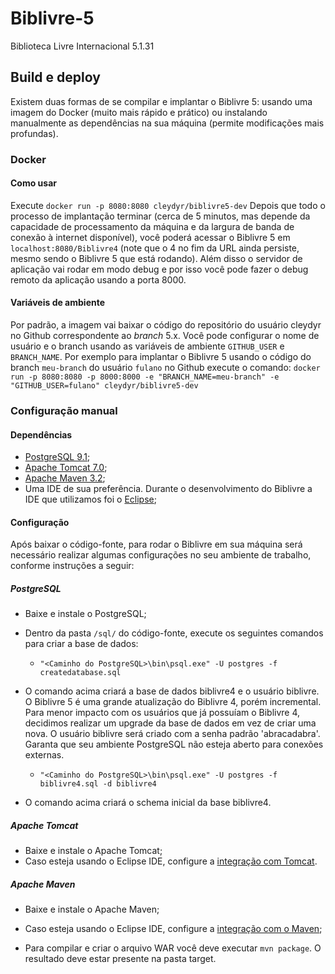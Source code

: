 # Biblivre-5

Biblioteca Livre Internacional 5.1.31

## Build e deploy

Existem duas formas de se compilar e implantar o Biblivre 5: usando uma imagem do Docker (muito mais rápido e prático) ou instalando manualmente as dependências na sua máquina (permite modificações mais profundas).

### Docker

#### Como usar
Execute `docker run -p 8080:8080 cleydyr/biblivre5-dev`
Depois que todo o processo de implantação terminar (cerca de 5 minutos, mas depende da capacidade de processamento da máquina e da largura de banda de conexão à internet disponível), você poderá acessar o Biblivre 5 em `localhost:8080/Biblivre4` (note que o 4 no fim da URL ainda persiste, mesmo sendo o Biblivre 5 que está rodando). Além disso o servidor de aplicação vai rodar em modo debug e por isso você pode fazer o debug remoto da aplicação usando a porta 8000.

#### Variáveis de ambiente
Por padrão, a imagem vai baixar o código do repositório do usuário cleydyr no Github correspondente ao *branch* 5.x. Você pode configurar o nome de usuário e o branch usando as variáveis de ambiente `GITHUB_USER` e `BRANCH_NAME`. Por exemplo para implantar o Biblivre 5 usando o código do branch `meu-branch` do usuário `fulano` no Github execute o comando:
`docker run -p 8080:8080 -p 8000:8000 -e "BRANCH_NAME=meu-branch" -e "GITHUB_USER=fulano" cleydyr/biblivre5-dev`

### Configuração manual

#### Dependências

- [PostgreSQL 9.1](https://www.postgresql.org/);
- [Apache Tomcat 7.0](http://tomcat.apache.org/);
- [Apache Maven 3.2](https://maven.apache.org/);
- Uma IDE de sua preferência. Durante o desenvolvimento do Biblivre a IDE que utilizamos foi o [Eclipse](http://www.eclipse.org/downloads/eclipse-packages/);

#### Configuração

Após baixar o código-fonte, para rodar o Biblivre em sua máquina será necessário realizar algumas configurações no seu ambiente de trabalho, conforme instruções a seguir:

##### PostgreSQL

- Baixe e instale o PostgreSQL;
- Dentro da pasta `/sql/` do código-fonte, execute os seguintes comandos para criar a base de dados: 

  - `"<Caminho do PostgreSQL>\bin\psql.exe" -U postgres -f createdatabase.sql`

- O comando acima criará a base de dados biblivre4 e o usuário biblivre. O Biblivre 5 é uma grande atualização do Biblivre 4, porém incremental. Para menor impacto com os usuários que já possuíam o Biblivre 4, decidimos realizar um upgrade da base de dados em vez de criar uma nova. O usuário biblivre será criado com a senha padrão 'abracadabra'. Garanta que seu ambiente PostgreSQL não esteja aberto para conexões externas.

  - `"<Caminho do PostgreSQL>\bin\psql.exe" -U postgres -f biblivre4.sql -d biblivre4`

- O comando acima criará o schema inicial da base biblivre4.

##### Apache Tomcat

- Baixe e instale o Apache Tomcat;
- Caso esteja usando o Eclipse IDE, configure a [integração com Tomcat](http://www.eclipse.org/webtools/jst/components/ws/M5/tutorials/InstallTomcat.html).

##### Apache Maven

- Baixe e instale o Apache Maven;

- Caso esteja usando o Eclipse IDE, configure a [integração com o Maven](http://www.eclipse.org/m2e/);

- Para compilar e criar o arquivo WAR você deve executar `mvn package`. O resultado deve estar presente na pasta target.
